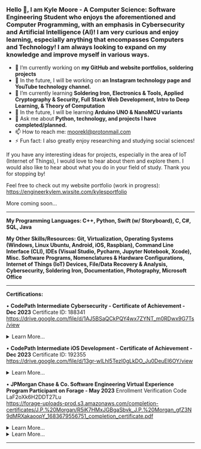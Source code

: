 ### Hello 👋, I am Kyle Moore - A Computer Science: Software Engineering Student who enjoys the aforementioned and Computer Programming, with an emphasis in Cybersecurity and Artificial Intelligence (AI)! I am very curious and enjoy learning, especially anything that encompasses Computers and Technology! I am always looking to expand on my knowledge and improve myself in various ways.

- 🔭 I’m currently working on **my GitHub and website portfolios, soldering projects**
- 🌠 In the future, I will be working on **an Instagram technology page and YouTube technology channel.**
- 🌱 I’m currently learning __Soldering Iron, Electronics & Tools, Applied Cryptography & Security, Full Stack Web Development, Intro to Deep Learning, & Theory of Computation__
- 🚀 In the future, I will be learning **Arduino UNO & NanoMCU variants**
- 💬 Ask me about **Python, technology, and projects I have completed/planned.**
- 📫 How to reach me: moorekl@protonmail.com
- ⚡ Fun fact: I also greatly enjoy researching and studying social sciences!



If you have any interesting ideas for projects, especially in the area of IoT (Internet of Things), I would love to hear about them and explore them. I would also like to hear about what you do in your field of study. Thank you for stopping by!

Feel free to check out my website portfolio (work in progress): https://engineerkylem.wixsite.com/kylesportfolio

More coming soon...



----------------------------------------------------------------------------------------------------------------------------------------------------

**My Programming Languages: C++, Python, Swift (w/ Storyboard), C, C#, SQL, Java**

**My Other Skills/Resources: Git, Virtualization, Operating Systems (Windows, Linux Ubuntu, Android, iOS, Raspbian), Command Line Interface (CLI), IDEs (Visual Studio, Pycharm, Jupyter Notebook, Xcode), Misc. Software Programs, Nomenclatures & Hardware Configurations, Internet of Things (IoT) Devices, File/Data Recovery & Analysis, Cybersecurity, Soldering Iron, Documentation, Photography, Microsoft Office**

----------------------------------------------------------------------------------------------------------------------------------------------------

**Certifications:**

• **CodePath Intermediate Cybersecurity - Certificate of Achievement - Dec 2023**
Certificate ID: 188341  
https://drive.google.com/file/d/1AJ5BSaQCkPQY4wx7ZYNT_m0RDwx9G7Ts/view
<details>
  <summary>Learn More...</summary>
     • Demonstrated mastery of essential cybersecurity tools, including Wireshark, MISP, Audit, and Splunk.
     • Successfully simulated real-world cyberattacks and performed thorough analyses to assess their impact on diverse systems.
     • Utilized data mining techniques to identify potential attackers and conducted extensive file analysis using Splunk.
     • Implemented effective Denial-of-Service (DoS) mitigation strategies using Audit.
     • Conducted comprehensive research on the historical context of well-known attacks through MISP.
     • Applied knowledge of networking, the OSI model, and IP protocols to execute precise incident response procedures.
     • Acquired a strong foundational understanding of Cybersecurity, reinforcing and expanding my digital security expertise.
</details>


• **CodePath Intermediate iOS Development - Certificate of Achievement - Dec 2023**
Certificate ID: 192355  
https://drive.google.com/file/d/13gr-wILhl5TezI0gLkDO_Ju0DeuEI6OY/view  
<details>
  <summary>Learn More...</summary>
     • Demonstrated expertise in building iOS apps with meticulous attention to detail, ensuring both comprehensible code and sleek User Interfaces (UI). Proficiently utilized Xcode on macOS for development.
     • Added additional features and quality-of-life elements to enhance app functionality and user experience. Improvements encompassed aesthetics, additional features (e.g., camera implementation), and more.
     • Implemented various aspects of iOS app development, including APIs, controllers (e.g., tab bar, table view), backend/server development using back4app, and other essential features.
     • Enhanced critical-thinking and problem-solving skills through extensive troubleshooting of IDEs during application development, addressing common errors, and optimizing development procedures.
     • Utilized Git, including branches, with built-in support within Xcode for version control and collaborative development.
</details>

• **JPMorgan Chase & Co. Software Engineering Virtual Experience Program Participant on Forage - May 2023**
Enrollment Verification Code LaF2oXk6H2DDT27Lu  
https://forage-uploads-prod.s3.amazonaws.com/completion-certificates/J.P.%20Morgan/R5iK7HMxJGBgaSbvk_J.P.%20Morgan_gfZ3N9dMRXakaoopY_1683679556751_completion_certificate.pdf  
<details>
  <summary>Learn More...</summary>
     • Established a local development environment by downloading essential files, tools, and dependencies.
     • Identified and rectified broken files in the repository, ensuring the correct output of the web application.
     • Utilized JPMorgan Chase's open-source library, Perspective, to create a live graph for displaying data feeds in a clear and visually appealing manner, catering to trader monitoring needs.
     • Developed fluency in command-line operations and Git, vital tools for effective programming. Emphasized the importance of Git for collaborative project work.
     • Gained proficiency in React, Typescript, and web application development.
</details>

<details>
  <summary>Learn More...</summary>
  
  This is the content that will be collapsed by default. Users can click the summary above to expand and view this content.
  
  You can include any Markdown-formatted content here, including lists, paragraphs, and more.
</details>

----------------------------------------------------------------------------------------------------------------------------------------------------

<!--
**KyoKyle64/KyoKyle64** is a ✨ _special_ ✨ repository because its `README.md` (this file) appears on your GitHub profile.

Here are some ideas to get you started:

- 🔭 I’m currently working on ...
- 🌱 I’m currently learning ...
- 👯 I’m looking to collaborate on ...
- 🤔 I’m looking for help with ...
- 💬 Ask me about ...
- 📫 How to reach me: ...
- 😄 Pronouns: ...
- ⚡ Fun fact: ...
-->
